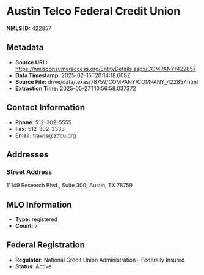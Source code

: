 # Austin Telco Federal Credit Union

**NMLS ID:** 422857

## Metadata
- **Source URL:** https://nmlsconsumeraccess.org/EntityDetails.aspx/COMPANY/422857
- **Data Timestamp:** 2025-02-15T20:14:18.608Z
- **Source File:** drive/data/texas/78759/COMPANY/COMPANY_422857.html
- **Extraction Time:** 2025-05-27T10:56:58.037372

## Contact Information
- **Phone:** 512-302-5555
- **Fax:** 512-302-3333
- **Email:** trawls@atfcu.org

## Addresses
### Street Address
11149 Research Blvd., Suite 300; Austin, TX 78759

## MLO Information
- **Type:** registered
- **Count:** 7

## Federal Registration
- **Regulator:** National Credit Union Administration - Federally Insured
- **Status:** Active
